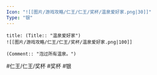 ```yaml
---
Icon: "![[图片/游戏攻略/仁王/仁王/奖杯/温泉爱好家.png|30]]"
Type: "银"
---
```

```ad-common-silver-trophy
title: (Title:: "温泉爱好家")
![[图片/游戏攻略/仁王/仁王/奖杯/温泉爱好家.png|100]]

(Comment:: "泡过所有温泉。")
```

#仁王/仁王/奖杯 #奖杯 #银
